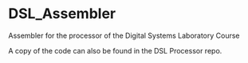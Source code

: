 DSL_Assembler
=============

Assembler for the processor of the Digital Systems Laboratory Course

A copy of the code can also be found in the DSL Processor repo.


